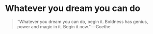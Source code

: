# Whatever you dream you can do
> “Whatever you dream you can do, begin it. Boldness has genius, power and magic in it. Begin it now.” — Goethe
